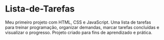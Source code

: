 # Lista-de-Tarefas
Meu primeiro projeto com HTML, CSS e JavaScript. Uma lista de tarefas para treinar programação, organizar demandas, marcar tarefas concluídas e visualizar o progresso. Projeto criado para fins de aprendizado e prática.
